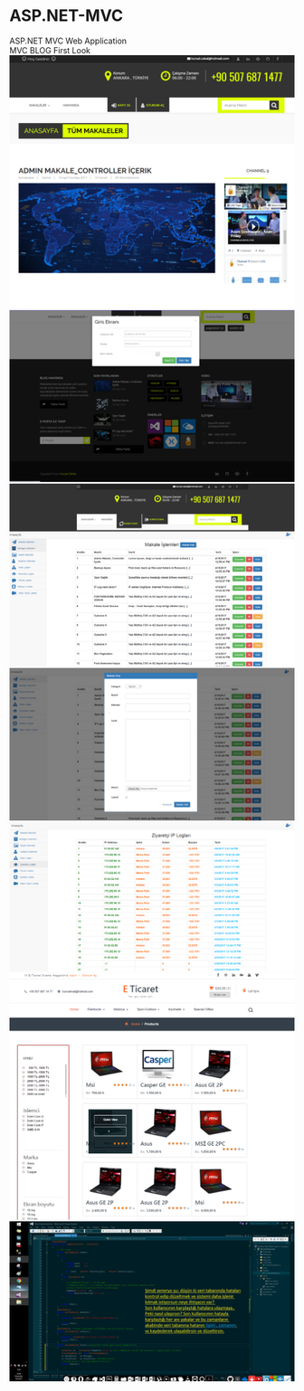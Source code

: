 # ASP.NET-MVC
ASP.NET MVC Web Application 
<br/>
MVC BLOG First Look
![alt text](https://github.com/KursatCAKAL/ASP.NET-MVC/blob/master/BLOG_1.png)
![alt text](https://github.com/KursatCAKAL/ASP.NET-MVC/blob/master/BLOG_2.png)
![alt text](https://github.com/KursatCAKAL/ASP.NET-MVC/blob/master/BLOG_3.png)
![alt text](https://github.com/KursatCAKAL/ASP.NET-MVC/blob/master/BLOG_4.png)
![alt text](https://github.com/KursatCAKAL/ASP.NET-MVC/blob/master/BLOG_5.png)
![alt text](https://github.com/KursatCAKAL/ASP.NET-Web-Forms/blob/master/E-Commerce-Vol-2.png)
![alt text](https://github.com/KursatCAKAL/ASP.NET-MVC/blob/master/MVC_HataYakalama.jpg)

